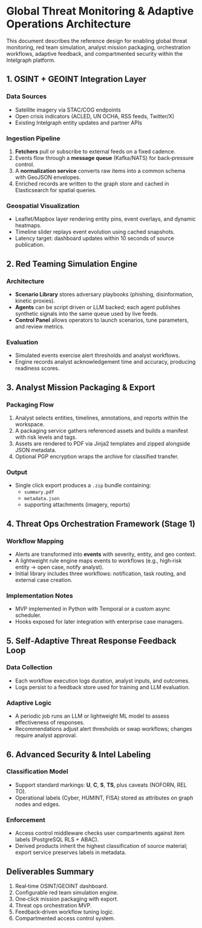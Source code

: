 # Global Threat Monitoring & Adaptive Operations Architecture

This document describes the reference design for enabling global threat monitoring, red team simulation, analyst mission packaging, orchestration workflows, adaptive feedback, and compartmented security within the Intelgraph platform.

## 1. OSINT + GEOINT Integration Layer

### Data Sources

- Satellite imagery via STAC/COG endpoints
- Open crisis indicators (ACLED, UN OCHA, RSS feeds, Twitter/X)
- Existing Intelgraph entity updates and partner APIs

### Ingestion Pipeline

1. **Fetchers** pull or subscribe to external feeds on a fixed cadence.
2. Events flow through a **message queue** (Kafka/NATS) for back‑pressure control.
3. A **normalization service** converts raw items into a common schema with GeoJSON envelopes.
4. Enriched records are written to the graph store and cached in Elasticsearch for spatial queries.

### Geospatial Visualization

- Leaflet/Mapbox layer rendering entity pins, event overlays, and dynamic heatmaps.
- Timeline slider replays event evolution using cached snapshots.
- Latency target: dashboard updates within 10 seconds of source publication.

## 2. Red Teaming Simulation Engine

### Architecture

- **Scenario Library** stores adversary playbooks (phishing, disinformation, kinetic proxies).
- **Agents** can be script driven or LLM backed; each agent publishes synthetic signals into the same queue used by live feeds.
- **Control Panel** allows operators to launch scenarios, tune parameters, and review metrics.

### Evaluation

- Simulated events exercise alert thresholds and analyst workflows.
- Engine records analyst acknowledgement time and accuracy, producing readiness scores.

## 3. Analyst Mission Packaging & Export

### Packaging Flow

1. Analyst selects entities, timelines, annotations, and reports within the workspace.
2. A packaging service gathers referenced assets and builds a manifest with risk levels and tags.
3. Assets are rendered to PDF via Jinja2 templates and zipped alongside JSON metadata.
4. Optional PGP encryption wraps the archive for classified transfer.

### Output

- Single click export produces a `.zip` bundle containing:
  - `summary.pdf`
  - `metadata.json`
  - supporting attachments (imagery, reports)

## 4. Threat Ops Orchestration Framework (Stage 1)

### Workflow Mapping

- Alerts are transformed into **events** with severity, entity, and geo context.
- A lightweight rule engine maps events to workflows (e.g., high‑risk entity → open case, notify analyst).
- Initial library includes three workflows: notification, task routing, and external case creation.

### Implementation Notes

- MVP implemented in Python with Temporal or a custom async scheduler.
- Hooks exposed for later integration with enterprise case managers.

## 5. Self‑Adaptive Threat Response Feedback Loop

### Data Collection

- Each workflow execution logs duration, analyst inputs, and outcomes.
- Logs persist to a feedback store used for training and LLM evaluation.

### Adaptive Logic

- A periodic job runs an LLM or lightweight ML model to assess effectiveness of responses.
- Recommendations adjust alert thresholds or swap workflows; changes require analyst approval.

## 6. Advanced Security & Intel Labeling

### Classification Model

- Support standard markings: **U**, **C**, **S**, **TS**, plus caveats (NOFORN, REL TO).
- Operational labels (Cyber, HUMINT, FISA) stored as attributes on graph nodes and edges.

### Enforcement

- Access control middleware checks user compartments against item labels (PostgreSQL RLS + ABAC).
- Derived products inherit the highest classification of source material; export service preserves labels in metadata.

## Deliverables Summary

1. Real‑time OSINT/GEOINT dashboard.
2. Configurable red team simulation engine.
3. One‑click mission packaging with export.
4. Threat ops orchestration MVP.
5. Feedback‑driven workflow tuning logic.
6. Compartmented access control system.
